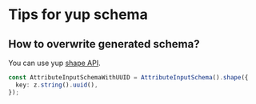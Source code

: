 # Tips for yup schema

## How to overwrite generated schema?

You can use yup [shape API](https://github.com/jquense/yup#objectshapefields-object-nosortedges-arraystring-string-schema).

```ts
const AttributeInputSchemaWithUUID = AttributeInputSchema().shape({
  key: z.string().uuid(),
});
```